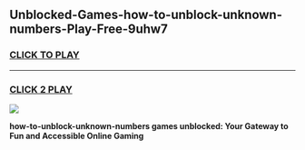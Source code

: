 
## Unblocked-Games-how-to-unblock-unknown-numbers-Play-Free-9uhw7
<h3>
<a href="https://premium76.site?title=how-to-unblock-unknown-numbers&ref=10A">CLICK TO PLAY</a></h3>
<hr>

<h3>
<a href="https://premium76.site?title=how-to-unblock-unknown-numbers&ref=10A">CLICK 2 PLAY</a>
  
</h3>

<a href="https://premium76.site?title=how-to-unblock-unknown-numbers&ref=10A"><img src="https://clearcache.store/games.png"></a>


**how-to-unblock-unknown-numbers games unblocked: Your Gateway to Fun and Accessible Online Gaming**
